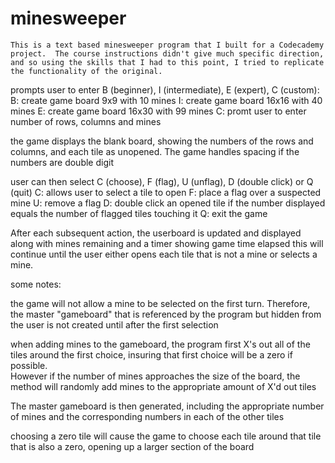 # minesweeper

    This is a text based minesweeper program that I built for a Codecademy project.  The course instructions didn't give much specific direction, and so using the skills that I had to this point, I tried to replicate the functionality of the original.  

  
  prompts user to enter B (beginner), I (intermediate), E (expert), C (custom):
	B: create game board 9x9 with 10 mines
	I: create game board 16x16 with 40 mines
	E: create game board 16x30 with 99 mines
	C: promt user to enter number of rows, columns and mines
      
  the game displays the blank board, showing the numbers of the rows and columns, and each tile as unopened.  The game handles spacing if the numbers are double digit
    
  user can then select C (choose), F (flag), U (unflag), D (double click) or Q (quit)
    C: allows user to select a tile to open
    F: place a flag over a suspected mine
    U: remove a flag
    D: double click an opened tile if the number displayed equals the number of flagged tiles touching it
    Q: exit the game
    
 After each subsequent action, the userboard is updated and displayed along with mines remaining and a timer showing game time elapsed
 this will continue until the user either opens each tile that is not a mine or selects a mine. 
 
 some notes:
 
  the game will not allow a mine to be selected on the first turn.  Therefore, the master "gameboard" that is referenced by the program but hidden from the user is
    not created until after the first selection
  
  when adding mines to the gameboard, the program first X's out all of the tiles around the first choice, insuring that first choice will be a zero if possible.  
    However if the number of mines approaches the size of the board, the method will randomly add mines to the appropriate amount of X'd out tiles
  
  The master gameboard is then generated, including the appropriate number of mines and the corresponding numbers in each of the other tiles
  
  choosing a zero tile will cause the game to choose each tile around that tile that is also a zero, opening up a larger section of the board
  
  
  
